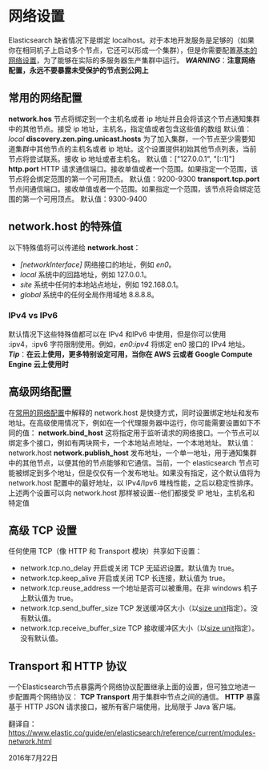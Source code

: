 # 网络设置 #
Elasticsearch 缺省情况下是绑定 localhost。对于本地开发服务是足够的（如果你在相同机子上启动多个节点，它还可以形成一个集群），但是你需要配置[基本的网络设置](https://www.elastic.co/guide/en/elasticsearch/reference/current/modules-network.html#common-network-settings)，为了能够在实际的多服务器生产集群中运行。
***WARNING***：**注意网络配置，永远不要暴露未受保护的节点到公网上**
## 常用的网络配置 ##
**network.hos**
        节点将绑定到一个主机名或者 ip 地址并且会将该这个节点通知集群中的其他节点。接受 ip 地址，主机名，指定值或者包含这些值的数组
        默认值：_local_
**discovery.zen.ping.unicast.hosts**
        为了加入集群，一个节点至少需要知道集群中其他节点的主机名或者 ip 地址。这个设置提供初始其他节点列表，当前节点将尝试联系。接收 ip 地址或者主机名。
        默认值：["127.0.0.1", "[::1]"]
**http.port**
        HTTP 请求通信端口。接收单值或者一个范围。如果指定一个范围，该节点将会绑定范围的第一个可用顶点。
        默认值：9200-9300
**transport.tcp.port**
        节点间通信端口。接收单值或者一个范围。如果指定一个范围，该节点将会绑定范围的第一个可用顶点。
        默认值：9300-9400
## network.host 的特殊值 ##
以下特殊值将可以传递给 **network.host**：
- _[networkInterface]_      网络接口的地址，例如 _en0_。
- _local_       系统中的回路地址，例如 127.0.0.1。
- _site_        系统中任何的本地站点地址，例如 192.168.0.1。
- _global_      系统中的任何全局作用域地 8.8.8.8。
### IPv4 vs IPv6 ###
默认情况下这些特殊值都可以在 IPv4 和IPv6 中使用，但是你可以使用 :ipv4，:ipv6 字符限制使用。例如，_en0:ipv4_ 将绑定 en0 接口的 IPv4 地址。
***Tip***：**在云上使用，更多特别设定可用，当你在 AWS 云或者 Google Compute Engine 云上使用时**
## 高级网络配置 ##
在[常用的网络配置](#常用的网络配置)中解释的 network.host 是快捷方式，同时设置绑定地址和发布地址。在高级使用情况下，例如在一个代理服务器中运行，你可能需要设置如下不同的值：
**network.bind_host**
        这将指定用于监听请求的网络接口。一个节点可以绑定多个接口，例如有两块网卡，一个本地站点地址，一个本地地址。
        默认值：network.host
**network.publish_host**
        发布地址，一个单一地址，用于通知集群中的其他节点，以便其他的节点能够和它通信。当前，一个 elasticsearch 节点可能被绑定到多个地址，但是仅仅有一个发布地址。如果没有指定，这个默认值将为 network.host 配置中的最好地址，以 IPv4/Ipv6 堆栈性能，之后以稳定性排序。
上述两个设置可以向 network.host 那样被设置--他们都接受 IP 地址，主机名和特定值
## 高级 TCP 设置 ##
任何使用 TCP（像 HTTP 和 Transport 模块）共享如下设置：
- network.tcp.no_delay      开启或关闭 TCP 无延迟设置。默认值为 true。
- network.tcp.keep_alive      开启或关闭 TCP 长连接，默认值为 true。
- network.tcp.reuse_address     一个地址是否可以被重用。在非 windows 机子上默认值为 true。
- network.tcp.send_buffer_size      TCP 发送缓冲区大小（以[size unit](https://www.elastic.co/guide/en/elasticsearch/reference/current/common-options.html#size-units)指定）。没有默认值。
- network.tcp.receive_buffer_size   TCP 接收缓冲区大小（以[size unit](https://www.elastic.co/guide/en/elasticsearch/reference/current/common-options.html#size-units)指定）。没有默认值。
## Transport 和 HTTP 协议 ##
一个Elasticsearch节点暴露两个网络协议配置继承上面的设置，但可独立地进一步配置两个网络协议：
**TCP Transport**
        用于集群中节点之间的通信。
**HTTP**
        暴露基于 HTTP JSON 请求接口，被所有客户端使用，比局限于 Java 客户端。

翻译自：https://www.elastic.co/guide/en/elasticsearch/reference/current/modules-network.html

2016年7月22日





